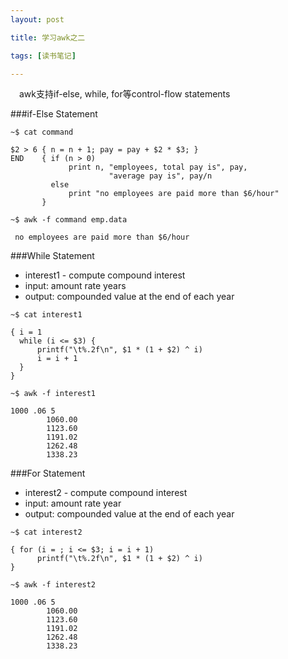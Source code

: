 ```yaml
---
layout: post

title: 学习awk之二

tags: [读书笔记]

---
```

&emsp;awk支持if-else, while, for等control-flow statements

###if-Else Statement

 `~$ cat command`

    $2 > 6 { n = n + 1; pay = pay + $2 * $3; }
    END    { if (n > 0)
                 print n, "employees, total pay is", pay,
                          "average pay is", pay/n
             else
                 print "no employees are paid more than $6/hour"
           }

 `~$ awk -f command emp.data`

     no employees are paid more than $6/hour


###While Statement

* interest1 - compute compound interest
*   input: amount rate years
*   output: compounded value at the end of each year

`~$ cat interest1`

    { i = 1
      while (i <= $3) {
          printf("\t%.2f\n", $1 * (1 + $2) ^ i)
          i = i + 1
      }
    }

`~$ awk -f interest1`

    1000 .06 5
            1060.00
            1123.60
            1191.02
            1262.48
            1338.23

###For Statement

* interest2 - compute compound interest
*    input:   amount rate year
*    output:  compounded value at the end of each year

`~$ cat interest2`

    { for (i = ; i <= $3; i = i + 1)
          printf("\t%.2f\n", $1 * (1 + $2) ^ i)
    }

`~$ awk -f interest2`

    1000 .06 5
            1060.00
            1123.60
            1191.02
            1262.48
            1338.23  
